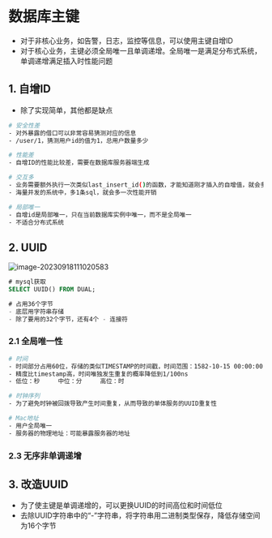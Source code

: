 # 数据库主键

- 对于非核心业务，如告警，日志，监控等信息，可以使用主键自增ID
- 对于核心业务，主键必须全局唯一且单调递增。全局唯一是满足分布式系统，单调递增满足插入时性能问题

## 1. 自增ID

- 除了实现简单，其他都是缺点

```bash
# 安全性差
- 对外暴露的借口可以非常容易猜测对应的信息
- /user/1，猜测用户id的值为1，总用户数量多少

# 性能差
- 自增ID的性能比较差，需要在数据库服务器端生成

# 交互多
- 业务需要额外执行一次类似last_insert_id()的函数，才能知道刚才插入的自增值，就会多一次网络交互
- 海量并发的系统中，多1条sql，就会多一次性能开销

# 局部唯一
- 自增id是局部唯一，只在当前数据库实例中唯一，而不是全局唯一
- 不适合分布式系统
```

## 2. UUID

![image-20230918111020583](https://erick-typora-image.oss-cn-shanghai.aliyuncs.com/img/image-20230918111020583.png)

```sql
# mysql获取
SELECT UUID() FROM DUAL;

# 占用36个字节
- 底层用字符串存储
- 除了要用的32个字节，还有4个 - 连接符
```

### 2.1 全局唯一性

```bash
# 时间
- 时间部分占用60位，存储的类似TIMESTAMP的时间戳，时间范围：1582-10-15 00:00:00 到现在的100ns的计数
- 精度比timestamp高，时间唯独发生重复的概率降低到1/100ns
- 低位：秒     中位：分     高位：时

# 时钟序列
- 为了避免时钟被回拨导致产生时间重复，从而导致的单体服务的UUID重复性

# Mac地址
- 用户全局唯一
- 服务器的物理地址：可能暴露服务器的地址
```

### 2.3 无序非单调递增

## 3. 改造UUID

- 为了使主键是单调递增的，可以更换UUID的时间高位和时间低位
- 去除UUID字符串中的“-”字符串，将字符串用二进制类型保存，降低存储空间为16个字节

